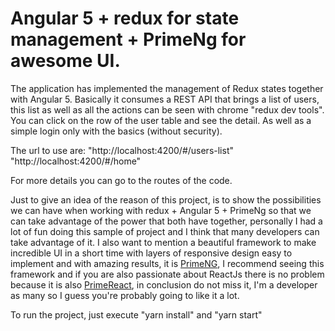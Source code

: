 
# Angular 5 + redux for state management + PrimeNg for awesome UI.

The application has implemented the management of Redux states together with Angular 5. Basically it consumes a REST API that brings a list of users, this list as well as all the actions can be seen with chrome "redux dev tools".
You can click on the row of the user table and see the detail. As well as a simple login only with the basics (without security).

The url to use are:
"http://localhost:4200/#/users-list"
"http://localhost:4200/#/home"


For more details you can go to the routes of the code.

Just to give an idea of the reason of this project, is to show the possibilities we can have when working with redux + Angular 5 + PrimeNg so that we can take advantage of the power that both have together, personally I had a lot of fun doing this sample of project and I think that many developers can take advantage of it. I also want to mention a beautiful framework to make incredible UI in a short time with layers of responsive design easy to implement and with amazing results, it is [PrimeNG](https://www.primefaces.org/primeng/), I recommend seeing this framework and if you are also passionate about ReactJs there is no problem because it is also [PrimeReact](https://www.primefaces.org/primeReact/), in conclusion do not miss it, I'm a developer as many so I guess you're probably going to like it a lot.

To run the project, just execute "yarn install" and "yarn start"
